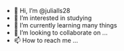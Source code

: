 - 👋 Hi, I’m @julialls28
- 👀 I’m interested in studying 
- 🌱 I’m currently learning many things
- 💞️ I’m looking to collaborate on ...
- 📫 How to reach me ...

<!---
julialls28/julialls28 is a ✨ special ✨ repository because its `README.md` (this file) appears on your GitHub profile.
You can click the Preview link to take a look at your changes.
--->
